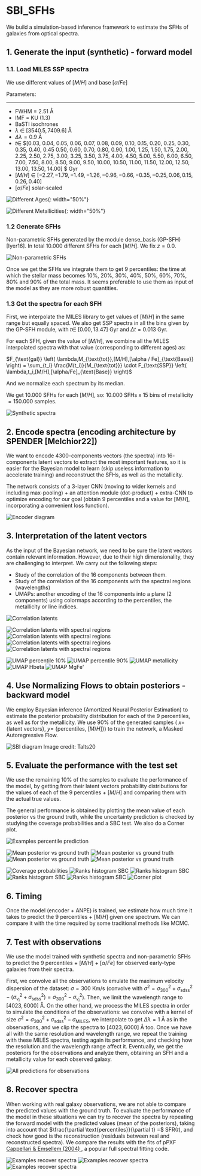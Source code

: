 # SBI_SFHs
We build a simulation-based inference framework to estimate the SFHs of galaxies from optical spectra.

## 1. Generate the input (synthetic) - forward model

### 1.1. Load MILES SSP spectra

We use different values of $[M/H]$ and base $[\alpha/Fe]$


Parameters:
**************
- FWHM $=$ $2.51$ Å
- IMF $=$ KU ($1.3$)
- BaSTI isochrones
- $\lambda$ $\in$ $[3540.5,7409.6]$ Å
- $\Delta \lambda = 0.9$ Å
- $t \in$ $[0.03, 0.04, 0.05, 0.06, 0.07, 0.08, 0.09,  0.10,   0.15,  0.20,   0.25,  0.30,
  0.35,  0.40,   0.45  0.50,   0.60,   0.70,   0.80,   0.90,   1.00,    1.25,  1.50,   1.75,
  2.00,    2.25,  2.50,   2.75,  3.00,    3.25,  3.50,   3.75,  4.00,    4.50,   5.00,    5.50,
  6.00,    6.50,   7.00,    7.50,   8.00,    8.50,   9.00,    9.50,  10.00,   10.50,  11.00,   11.50,
  12.00,   12.50,  13.00,   13.50,  14.00] $ Gyr
- $[M/H]$ $\in$ $[-2.27, -1.79, -1.49, -1.26, -0.96, -0.66, -0.35, -0.25,  0.06,  0.15,  0.26,  0.40]$
- $[\alpha/Fe]$ solar-scaled

![Different Ages](https://github.com/patriglesias/BNN_SFHs/blob/55d859ad4765f1bad79afc30ee99ba11af8aeb1c/plots_png/spectra_different_ages-1.png){: width="50%"}

  
![Different Metallicities](https://github.com/patriglesias/BNN_SFHs/blob/55d859ad4765f1bad79afc30ee99ba11af8aeb1c/plots_png/spectra_different_metallicities-1.png){: width="50%"}

### 1.2 Generate SFHs


 Non-parametric SFHs generated by the module dense_basis (GP-SFH) [Iyer16]. In total $10.000$ different SFHs for each $[M/H]$. We fix  $z=0.0$.

![Non-parametric SFHs](https://github.com/patriglesias/SBI_SFHs/blob/be846f194ce741be4539151de6bc018396470c8a/plots_png/sim_sfhs-1.png)



Once we get the SFHs we integrate them to get $9$ percentiles: the time at which the stellar mass becomes $10$%, $20$%, $30$%, $40$%, $50$%, $60$%, $70$%, $80$% and $90$% of the total mass. It seems preferable to use them as input of the model as they are more robust quantities.

### 1.3 Get the spectra for each SFH

First, we interpolate the MILES library to get values of $[M/H]$ in the same range but equally spaced. We also get SSP spectra in all the bins given by the GP-SFH module, with $t \in$ $[0.00,13.47]$ Gyr and $\Delta t=0.013$ Gyr.

For each SFH, given the value of $[M/H]$, we combine all the MILES interpolated spectra with that value (corresponding to different ages) as:

$F_{\text{gal}} \left( \lambda,M_{\text{tot}},[M/H],[\alpha / Fe]_{\text{Base}} \right) = \sum_{t_i} \frac{M(t_i)}{M_{\text{tot}}} \cdot F_{\text{SSP}} \left( \lambda,t_i,[M/H],[\alpha/Fe]_{\text{Base}} \right)$

And we normalize each spectrum by its median.
  
We get $10.000$ SFHs for each $[M/H]$, so: $10.000$ SFHs x $15$ bins of metallicity $= 150.000$ samples.

![Synthetic spectra](https://github.com/patriglesias/SBI_SFHs/blob/be846f194ce741be4539151de6bc018396470c8a/plots_png/sim_spectra-1.png)

## 2. Encode spectra (encoding architecture by SPENDER [Melchior22])

We want to encode $4300$-components vectors (the spectra) into $16$-components latent vectors to extract the most important features, so it is easier for the Bayesian model to learn (skip useless information to accelerate training) and reconstruct the SFHs, as well as the metallicity.

The network consists of a $3$-layer CNN (moving to wider kernels and including max-pooling) + an attention module (dot-product) + extra-CNN to optimize encoding for our goal (obtain $9$ percentiles and a value for $[M/H]$, incorporating a convenient loss function).

![Encoder diagram](https://github.com/patriglesias/BNN_SFHs/blob/55d859ad4765f1bad79afc30ee99ba11af8aeb1c/plots_png/arquitectura_spender-1.png)

## 3. Interpretation of the  latent vectors

As the input of the Bayesian network, we need to be sure the latent vectors contain relevant information. However, due to their high dimensionality, they are challenging to  interpret. We carry out the following steps:


- Study of the correlation of the $16$ components between them.
- Study of the correlation of the $16$ components with the spectral regions (wavelengths)
- UMAPs: another encoding of the $16$ components into a plane ($2$ components) using colormaps according to the percentiles, the metallicity or line indices.

![Correlation latents](https://github.com/patriglesias/BNN_SFHs/blob/55d859ad4765f1bad79afc30ee99ba11af8aeb1c/plots_png/correlation-1.png)

![Correlation latents with spectral regions](https://github.com/patriglesias/BNN_SFHs/blob/55d859ad4765f1bad79afc30ee99ba11af8aeb1c/plots_png/corr_spectra_0-1.png)
![Correlation latents with spectral regions](https://github.com/patriglesias/BNN_SFHs/blob/55d859ad4765f1bad79afc30ee99ba11af8aeb1c/plots_png/corr_spectra_1-1.png)
![Correlation latents with spectral regions](https://github.com/patriglesias/BNN_SFHs/blob/55d859ad4765f1bad79afc30ee99ba11af8aeb1c/plots_png/corr_spectra_2-1.png)
![Correlation latents with spectral regions](https://github.com/patriglesias/BNN_SFHs/blob/55d859ad4765f1bad79afc30ee99ba11af8aeb1c/plots_png/corr_spectra_3-1.png)


![UMAP percentile 10%](https://github.com/patriglesias/SBI_SFHs/blob/be846f194ce741be4539151de6bc018396470c8a/plots_png/UMAP_10-1.png)
![UMAP percentile 90%](https://github.com/patriglesias/SBI_SFHs/blob/be846f194ce741be4539151de6bc018396470c8a/plots_png/UMAP_90-1.png)
![UMAP metallicity](https://github.com/patriglesias/SBI_SFHs/blob/4ce5675c850ebd98031bed68a4c71b2aa71163bf/plots_png/UMAP_met-1.png)
![UMAP Hbeta](https://github.com/patriglesias/SBI_SFHs/blob/4ce5675c850ebd98031bed68a4c71b2aa71163bf/plots_png/UMAP_hbeta-1.png)
![UMAP MgFe'](https://github.com/patriglesias/SBI_SFHs/blob/4ce5675c850ebd98031bed68a4c71b2aa71163bf/plots_png/UMAP_mgfe-1.png)

## 4. Use Normalizing Flows to obtain posteriors - backward model

We employ Bayesian inference (Amortized Neural Posterior Estimation) to estimate the posterior probability distribution for each of the $9$ percentiles, as well as for the metallicity. We use $90$% of the generated samples ( $x =$ {latent vectors}, $y =$ {percentiles, $[M/H]$}) to train the network, a Masked Autoregressive Flow. 

![SBI diagram](https://github.com/patriglesias/BNN_SFHs/blob/2fd75d6bc874adf295b364da9e416e78cf536d25/img_readme/SNPE_SBI.png)
Image credit: Talts20


## 5. Evaluate the performance with the test set 

We use the remaining $10$% of the samples to evaluate the performance of the model, by getting from their latent vectors probability distributions for the values of each of the $9$ percentiles + $[M/H]$ and comparing them with the actual true values.

The general performance is obtained by plotting the mean value of each posterior vs the ground truth, while the uncertainty prediction is checked by studying the coverage probabilities and a SBC test. We also do a Corner plot.

![Examples percentile prediction](https://github.com/patriglesias/SBI_SFHs/blob/4ce5675c850ebd98031bed68a4c71b2aa71163bf/plots_png/cummul_mass_growth_2-1.png)



![Mean posterior vs ground truth](https://github.com/patriglesias/SBI_SFHs/blob/4ce5675c850ebd98031bed68a4c71b2aa71163bf/plots_png/sns_mean_true_0-1.png)
![Mean posterior vs ground truth](https://github.com/patriglesias/SBI_SFHs/blob/4ce5675c850ebd98031bed68a4c71b2aa71163bf/plots_png/sns_mean_true_4-1.png)
![Mean posterior vs ground truth](https://github.com/patriglesias/SBI_SFHs/blob/4ce5675c850ebd98031bed68a4c71b2aa71163bf/plots_png/sns_mean_true_8-1.png)
![Mean posterior vs ground truth](https://github.com/patriglesias/SBI_SFHs/blob/4ce5675c850ebd98031bed68a4c71b2aa71163bf/plots_png/sns_mean_true_9-1.png)


![Coverage probabilities](https://github.com/patriglesias/SBI_SFHs/blob/4ce5675c850ebd98031bed68a4c71b2aa71163bf/plots_png/ecdf-1.png)
![Ranks histogram SBC](https://github.com/patriglesias/SBI_SFHs/blob/4ce5675c850ebd98031bed68a4c71b2aa71163bf/plots_png/rank_statisitic_1-1.png)
![Ranks histogram SBC](https://github.com/patriglesias/SBI_SFHs/blob/4ce5675c850ebd98031bed68a4c71b2aa71163bf/plots_png/rank_statisitic_2-1.png)
![Ranks histogram SBC](https://github.com/patriglesias/SBI_SFHs/blob/4ce5675c850ebd98031bed68a4c71b2aa71163bf/plots_png/rank_statisitic_3-1.png)
![Ranks histogram SBC](https://github.com/patriglesias/SBI_SFHs/blob/4ce5675c850ebd98031bed68a4c71b2aa71163bf/plots_png/rank_statisitic_4-1.png)
![Corner plot](https://github.com/patriglesias/SBI_SFHs/blob/4ce5675c850ebd98031bed68a4c71b2aa71163bf/plots_png/conerplot0_ok-1.png)

## 6. Timing

Once the model (encoder + ANPE) is trained, we estimate how much time it takes to predict the $9$ percentiles + $[M/H]$ given one spectrum. We can compare it with the time required by some traditional methods like MCMC.



## 7. Test with observations

We use the model trained with synthetic spectra and non-parametric SFHs to predict the $9$ percentiles + $[M/H]$ + $[\alpha/Fe]$ for observed early-type galaxies from their spectra.

First, we convolve all the observations to emulate the maximum velocity dispersion of the dataset: $\sigma=300$ Km/s (convolve with $\sigma^2=\sigma_{300}^2+\sigma_{\text{sdss}}^2 - (\sigma_{v_{i}}^2+\sigma_{\text{sdss}}^2)=\sigma_{300}^2-\sigma_{v_{i}}^2$). Then, we limit the wavelength range to $[4023,6000]$ Å. On the other hand, we process the MILES spectra in order to simulate the conditions of the observations: we convolve with a kernel of size $\sigma^2=\sigma_{300}^2+\sigma_{\text{sdss}}^2 -\sigma_{\text{MILES}}$, we interpolate to get $\Delta \lambda = 1$ Å as in the observations, and we clip the spectra to $[4023,6000]$ Å too. Once we have all with the same resolution and wavelength range, we repeat the training with these MILES spectra, testing again its performance, and checking how the resolution and the wavelength range affect it. Eventually, we get the posteriors for the observations and analyze them, obtaining an SFH and a metallicity value  for each observed galaxy.

![All predictions for observations](https://github.com/patriglesias/SBI_SFHs/blob/4ce5675c850ebd98031bed68a4c71b2aa71163bf/plots_png/pred_gal_full-1.png)




## 8. Recover spectra

When working with real galaxy observations, we are not able to compare the predicted values with the ground truth. To evaluate the performance of the model in these situations we can try to recover the spectra by repeating the forward model with the predicted values (mean of the posteriors), taking into account that $\frac{\partial  \text{percentiles}}{\partial t} =$ SFR($t$), and check how good is the reconstruction (residuals between real and reconstructed spectra). We compare the results with the fits of pPXF [Cappellari & Emsellem (2004) ](https://ui.adsabs.harvard.edu/abs/2004PASP..116..138C), a popular full spectral fitting code.

![Examples recover spectra](https://github.com/patriglesias/SBI_SFHs/blob/4ce5675c850ebd98031bed68a4c71b2aa71163bf/plots_png/spectra_105.0_2-1.png)
![Examples recover spectra](https://github.com/patriglesias/SBI_SFHs/blob/4ce5675c850ebd98031bed68a4c71b2aa71163bf/plots_png/spectra_205.0_2-1.png)
![Examples recover spectra](https://github.com/patriglesias/SBI_SFHs/blob/4ce5675c850ebd98031bed68a4c71b2aa71163bf/plots_png/spectra_300.0_2-1.png)
